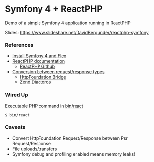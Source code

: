 # Symfony 4 + ReactPHP

Demo of a simple Symfony 4 application running in ReactPHP

Slides: https://www.slideshare.net/DavidBergunder/reactphp-symfony

### References
- [Install Symfony 4 and Flex](https://symfony.com/doc/current/setup.html)
- [ReactPHP documentation](https://reactphp.org/)
  - [ReactPHP Github](https://github.com/reactphp/react)
- [Conversion between request/response types](http://symfony.com/doc/current/bundles/SensioFrameworkExtraBundle/index.html#psr-7-support)
  - [HttpFoundation Bridge](https://github.com/symfony/psr-http-message-bridge)
  - [Zend Diactoros](https://github.com/zendframework/zend-diactoros)

### Wired Up
Executable PHP command in [bin/react](/bin/react)
```bash
$ bin/react
```

### Caveats
- Convert HttpFoundation Request/Response between Psr Request/Response
- File uploads/transfers
- Symfony debug and profiling enabled means memory leaks!